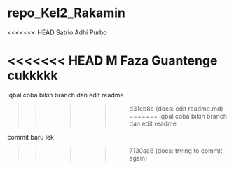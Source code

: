# repo_Kel2_Rakamin
<<<<<<< HEAD
Satrio Adhi Purbo

<<<<<<< HEAD
M Faza Guantenge cukkkkk
=======

iqbal coba bikin branch dan edit readme
>>>>>>> d31cb8e (docs: edit readme.md)
=======
iqbal coba bikin branch dan edit readme

commit baru lek
>>>>>>> 7130aa8 (docs: trying to commit again)
